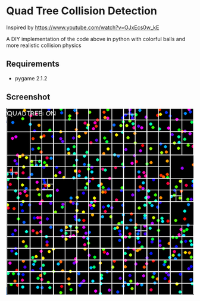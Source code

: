 # Quad Tree Collision Detection
Inspired by https://www.youtube.com/watch?v=OJxEcs0w_kE

A DIY implementation of the code above in python with colorful balls and more realistic collision physics

## Requirements
- pygame 2.1.2

## Screenshot
![Screenshot of the code](./img/screenshot.png)
